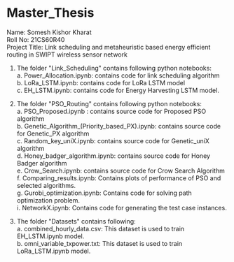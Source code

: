 # Master_Thesis
Name: Somesh Kishor Kharat  
Roll No: 21CS60R40  
Project Title: Link scheduling and metaheuristic based energy efficient routing
in SWIPT wireless sensor network


1. The folder "Link_Scheduling" contains following python notebooks:  
  a. Power_Allocation.ipynb: contains code for link scheduling algorithm  
  b. LoRa_LSTM.ipynb: contains code for LoRa LSTM model  
  c. EH_LSTM.ipynb: contains code for Energy Harvesting LSTM model.  
  
2. The folder "PSO_Routing" contains following python notebooks:  
  a. PSO_Proposed.ipynb : contains source code for Proposed PSO algorithm   
  b. Genetic_Algorithm_(Priority_based_PX).ipynb: contains source code for Genetic_PX algorithm  
  c. Random_key_uniX.ipynb: contains source code for Genetic_uniX algorithm  
  d. Honey_badger_algorithm.ipynb: contains source code for Honey Badger algorithm  
  e. Crow_Search.ipynb: contains source code for Crow Search Algorithm  
  f. Comparing_results.ipynb: Contains plots of performance of PSO and selected algorithms.  
  g. Gurobi_optimization.ipynb: Contains code for solving path optimization problem.  
  i. NetworkX.ipynb: Contains code for generating the test case instances.  

3. The folder "Datasets" contains following:  
  a. combined_hourly_data.csv: This dataset is used to train EH_LSTM.ipynb model.  
  b. omni_variable_txpower.txt: This dataset is used to train LoRa_LSTM.ipynb model.  
